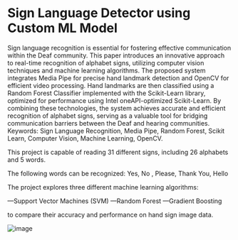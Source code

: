 # Sign Language Detector using Custom ML Model

Sign language recognition is essential for fostering effective communication within the Deaf community. This paper introduces an innovative approach to real-time recognition of alphabet signs, utilizing computer vision techniques and machine learning algorithms. The proposed system integrates Media Pipe for precise hand landmark detection and OpenCV for efficient video processing. Hand landmarks are then classified using a Random Forest Classifier implemented with the Scikit-Learn library, optimized for performance using Intel oneAPI-optimized Scikit-Learn. By combining these technologies, the system achieves accurate and efficient recognition of alphabet signs, serving as a valuable tool for bridging communication barriers between the Deaf and hearing communities.
Keywords: Sign Language Recognition, Media Pipe, Random Forest, Scikit Learn, Computer Vision, Machine Learning, OpenCV.

This project is capable of reading 31 different signs, including 26 alphabets and 5 words.

The following words can be recognized: Yes, No , Please, Thank You, Hello

The project explores three different machine learning algorithms:

—Support Vector Machines (SVM)
—Random Forest
—Gradient Boosting

to compare their accuracy and performance on hand sign image data.

![image](https://github.com/user-attachments/assets/f64f04ef-6f7b-4262-944e-f00ed95da488)
